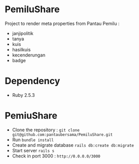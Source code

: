 # PemiluShare

Project to render meta properties from Pantau Pemilu :

- janjipolitik
- tanya
- kuis
- hasilkuis
- kecenderungan
- badge

# Dependency

- Ruby 2.5.3

# PemiuShare

- Clone the repository : `git clone git@github.com:pantaubersama/PemiluShare.git`
- Run `bundle install`
- Create and migrate database `rails db:create db:migrate`
- Start server `rails s`
- Check in port 3000 : `http://0.0.0.0/3000`